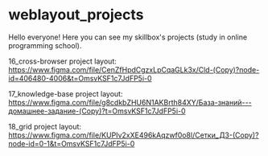 # weblayout_projects
Hello everyone!
Here you can see my skillbox's projects (study in online programming school).

16_cross-browser
project layout:
https://www.figma.com/file/CenZfHpdCgzxLpCqaGLk3x/Cld-(Copy)?node-id=406480-4006&t=OmsvKSF1c7JdFP5i-0

17_knowledge-base
project layout:
https://www.figma.com/file/g8cdkbZHU6N1AKBrth84XY/База-знаний---домашнее-задание-(Copy)?t=OmsvKSF1c7JdFP5i-0

18_grid 
project layout:
https://www.figma.com/file/KUPIv2xXE496kAqzwf0o8l/Сетки_ДЗ-(Copy)?node-id=0-1&t=OmsvKSF1c7JdFP5i-0
